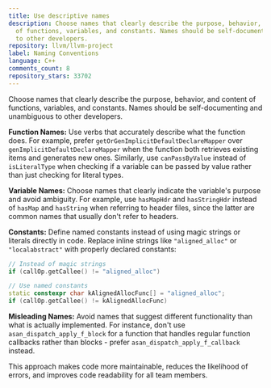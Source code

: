 ```yaml
---
title: Use descriptive names
description: Choose names that clearly describe the purpose, behavior, and content
  of functions, variables, and constants. Names should be self-documenting and unambiguous
  to other developers.
repository: llvm/llvm-project
label: Naming Conventions
language: C++
comments_count: 8
repository_stars: 33702
---
```


Choose names that clearly describe the purpose, behavior, and content of functions, variables, and constants. Names should be self-documenting and unambiguous to other developers.

**Function Names:** Use verbs that accurately describe what the function does. For example, prefer `getOrGenImplicitDefaultDeclareMapper` over `genImplicitDefaultDeclareMapper` when the function both retrieves existing items and generates new ones. Similarly, use `canPassByValue` instead of `isLiteralType` when checking if a variable can be passed by value rather than just checking for literal types.

**Variable Names:** Choose names that clearly indicate the variable's purpose and avoid ambiguity. For example, use `hasMapHdr` and `hasStringHdr` instead of `hasMap` and `hasString` when referring to header files, since the latter are common names that usually don't refer to headers.

**Constants:** Define named constants instead of using magic strings or literals directly in code. Replace inline strings like `"aligned_alloc"` or `"localabstract"` with properly declared constants:

```cpp
// Instead of magic strings
if (callOp.getCallee() != "aligned_alloc")

// Use named constants  
static constexpr char kAlignedAllocFunc[] = "aligned_alloc";
if (callOp.getCallee() != kAlignedAllocFunc)
```

**Misleading Names:** Avoid names that suggest different functionality than what is actually implemented. For instance, don't use `asan_dispatch_apply_f_block` for a function that handles regular function callbacks rather than blocks - prefer `asan_dispatch_apply_f_callback` instead.

This approach makes code more maintainable, reduces the likelihood of errors, and improves code readability for all team members.